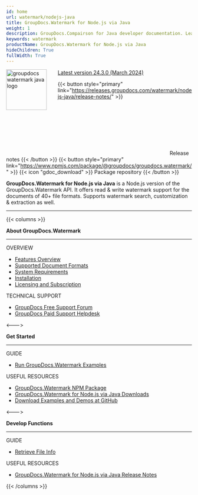 ```yaml
---
id: home
url: watermark/nodejs-java
title: GroupDocs.Watermark for Node.js via Java
weight: 1
description: GroupDocs.Compairson for Java developer documentation. Learn how to diff docx, pptx, and pdf files using Java.
keywords: watermark
productName: GroupDocs.Watermark for Node.js via Java
hideChildren: True
fullWidth: True
---
```


<img src="/watermark/nodejs-java/images/home.png" alt="groupdocs watermark java logo" align="left" style="width:110px; margin: 0 30px 0 0"/>

<dt class="flex flex-wrap align-center gdoc-props__meta">
    <a href='https://www.npmjs.com/package/@groupdocs/groupdocs.watermark'>
        <span class="gdoc-props__tag tip">Latest version 24.3.0 (March 2024)</span>
    </a>
</dt>

{{< button style="primary" link="https://releases.groupdocs.com/watermark/nodejs-java/release-notes/" >}} <svg class="gdoc-icon gdoc-product-doc__btn-icon"><use xlink:href="/img/groupdocs-stack.svg#document"></use></svg> Release notes {{< /button >}} 
{{< button style="primary" link="https://www.npmjs.com/package/@groupdocs/groupdocs.watermark/" >}} {{< icon "gdoc_download" >}} Package repository {{< /button >}}


**GroupDocs.Watermark for Node.js via Java** is a Node.js version of the GroupDocs.Watermark API. It offers read & write watermark support for the documents of 40+ file formats. Supports watermark search, customization & extraction as well.

---

{{< columns >}}

<p><b>About GroupDocs.Watermark</b></p>
<hr><p>OVERVIEW</p></hr>
<ul>
	<li><a href='{{< ref "watermark/nodejs-java/getting-started/features-overview" >}}'>Features Overview</a></li>
	<li><a href='{{< ref "watermark/nodejs-java/getting-started/supported-document-formats" >}}'>Supported Document Formats</a></li>
	<li><a href='{{< ref "watermark/nodejs-java/getting-started/system-requirements" >}}'>System Requirements</a></li>
	<li><a href='{{< ref "watermark/nodejs-java/getting-started/installation" >}}'>Installation</a></li>
	<li><a href='{{< ref "watermark/nodejs-java/getting-started/licensing-and-evaluation-limitations" >}}'>Licensing and Subscription</a></li>
</ul>
<p>TECHNICAL SUPPORT</p>
<ul>
	<li><a href="https://forum.groupdocs.com/">GroupDocs Free Support Forum</a></li>
	<li><a href="https://helpdesk.groupdocs.com/">GroupDocs Paid Support Helpdesk</a></li>
</ul>
<--->
<p><b>Get Started</b></p>
<hr><p>GUIDE</p></hr>
<ul>
	<li><a href='{{< ref "watermark/nodejs-java/getting-started/how-to-run-examples" >}}'>Run GroupDocs.Watermark Examples</a></li>
</ul>
<p>USEFUL RESOURCES</p>
<ul>
	<li><a href="https://www.npmjs.com/package/@groupdocs/groupdocs.watermark">GroupDocs.Watermark NPM Package</a></li>
	</li><li><a href="https://downloads.groupdocs.com/watermark/nodejs-java">GroupDocs.Watermark for Node.js via Java Downloads</a></li>
	<li><a href="https://github.com/groupdocs-watermark/GroupDocs.Watermark-for-Node.js-via-Java/">Download Examples and Demos at GitHub</a></li>
</ul>
<--->
<p><b>Develop Functions</b></p>
<hr><p>GUIDE</p></hr>
<ul>
	<li><a href='{{< ref "watermark/nodejs-java/basic-usage/get-file-info" >}}'>Retrieve File Info</a></li>			
</ul>
<p>USEFUL RESOURCES</p>
<ul>
	<!--li><a href="https://reference.groupdocs.com/watermark/nodejs-java">GroupDocs.Watermark for Node.js via Java API Reference</a></li-->
	<li><a href='https://releases.groupdocs.com/watermark/nodejs-java/release-notes/'>GroupDocs.Watermark for Node.js via Java Release Notes</a></li>
</ul>
{{< /columns >}}
